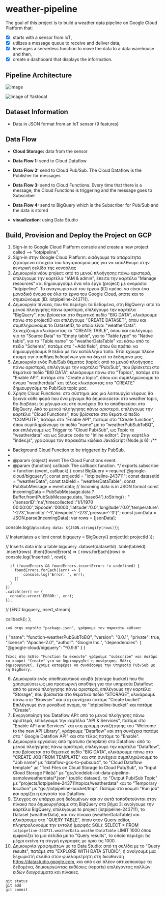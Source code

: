 # weather-pipeline

The goal of this project is to build a weather data pipeline on Google Cloud Platform that:
- [x] starts with a sensor from IoT, 
- [x] utilizes a message queue to receive and deliver data, 
- [x] leverages a serverless function to move the data to a data warehouse and then, 
- [x] create a dashboard that displays the information. 

## Pipeline Architecture ##

![image](https://github.com/ioantsep/weather-pipeline/pipeline.png)

![Image of Yaktocat](https://octodex.github.com/images/pipeline.png)

## Dataset Information ##
- Data in JSON format from an IoT sensor (9 features)

## **Data Flow** ##
- __Cloud Storage:__ data from the sensor

- __Data Flow 1:__ send to Cloud Dataflow

- __Data Flow 2:__ send to Cloud Pub/Sub. The Cloud Dataflow is the Publisher for messages 

- __Data Flow 3:__ send to Cloud Functions. Every time that there is a message, the Cloud Functions is triggering and the message goes to Subscriber

- __Data Flow 4:__ send to BigQuery which is the  Subscriber for Pub/Sub and the data is stored

- __visualization__: using Data Studio



## **Build, Provision and Deploy the Project on GCP** ##
1. Sign-in to Google Cloud Platform console and create a new project called --> "iotpipeline".
1. Sign-in στην Google Cloud Platform: εισάγουμε τα απαραίτητα ζητούμενα στοιχεία του λογαριασμού μας για να εισέλθουμε στην κεντρική σελίδα της κονσόλας 
2. Δημιουργία νέου project: από το μενού πλοήγησης πάνω αριστερά, επιλέγουμε την καρτέλα "IAM & admin", έπειτα την καρτέλα "Manage resources" και δημιουργούμε ένα νέο έργο (project) με ονομασία "iotpipeline". Το αναγνωριστικό του έργου (ID) πρέπει να είναι ένα μοναδικό όνομα σε όλα τα έργα του Google Cloud, οπότε και το σημειώνουμε (ID: iotpipeline-243711).
3. Δημιουργία πίνακα, που θα περιέχει τα δεδομένα, στη BigQuery: από το μενού πλοήγησης πάνω αριστερά, επιλέγουμε την καρτέλα "BigQuery", που βρίσκεται στο θεματικό πεδίο "BIG DATA", κλικάρουμε πάνω στο projectID και επιλέγουμε "CREATE DATASET", όπου και συμπληρώνουμε το DatasetID, το οποίο είναι "weatherData". Συνεχίζουμε κλικάροντας το "CREATE TABLE", όπου και επιλέγουμε για το "Source Data" το "Empty table", για το "Table type" το "Native table", για το "Table name" το "weatherDataTable" και κάτω από το πεδίο "Schema", πατάμε στο "+Add field", όπου θα πρέπει να δημιουργήσουμε 9 πεδία με τον κατάλληλο τύπο. Έτσι έχουμε πλέον έτοιμη την αποθήκη δεδομένων για να δεχτεί τα δεδομένα μας.
4. Δημιουργία ενός Pub/Sub θέματος (topic): από το μενού πλοήγησης πάνω αριστερά, επιλέγουμε την καρτέλα "Pub/Sub", που βρίσκεται στο θεματικό πεδίο "BIG DATA", κλικάρουμε πάνω στο "Topics", πατάμε στο "Enable API", πατάμε στο "Create a topic", όπου και συμπληρώνουμε το όνομα "weatherdata" και τέλος κλικάροντας στο "CREATE" δημιουργούμε το Pub/Sub topic μας. 
5. Χρήση Cloud Functions: στο σύστημα μας μια λειτουργία νέφους θα ξεκινά κάθε φορά που ένα μήνυμα θα δημοσιεύεται στο weather topic, θα διαβάσει το μήνυμα και στη συνέχεια θα το αποθηκεύσει στο BigQuery. Από το μενού πλοήγησης πάνω αριστερά, επιλέγουμε την καρτέλα "Cloud Functions", που βρίσκεται στο θεματικό πεδίο "COMPUTE", πατάμε στο "Enable API", πατάμε στο "Create function", όπου συμπληρώνουμε τo πεδίo "name" με το "weatherPubSubToBQ", και επιλέγουμε ως Trigger το "Cloud Pub/Sub", ως Topic το "weatherdata" και ως Source code το "Inline editor". Στην καρτέλα "index.js", γράφουμε τον παρακάτω κώδικα JavaScript (Node.js 6): 
/**
 * Background Cloud Function to be triggered by PubSub.
 *
 * @param {object} event The Cloud Functions event.
 * @param {function} callback The callback function.
 */
exports.subscribe = function (event, callback) {
  const BigQuery = require('@google-cloud/bigquery');
  const projectId = "iotpipeline-243711"; 
  const datasetId = "weatherData"; 
  const tableId = "weatherDataTable"; 
  const PubSubMessage = event.data;
  // Incoming data is in JSON format
  const incomingData = PubSubMessage.data ? Buffer.from(PubSubMessage.data, 'base64').toString() : "{'sensorID':'na','timecollected':'1/1/1970 00:00:00','zipcode':'00000','latitude':'0.0','longitude':'0.0','temperature':'-273','humidity':'-1','dewpoint':'-273','pressure':'0'}";
  const jsonData = JSON.parse(incomingData);
  var rows = [jsonData];

  console.log(`Uploading data: ${JSON.stringify(rows)}`);

  // Instantiates a client
  const bigquery = BigQuery({
    projectId: projectId
  });

  // Inserts data into a table
  bigquery
    .dataset(datasetId)
    .table(tableId)
    .insert(rows)
    .then((foundErrors) => {
      rows.forEach((row) => console.log('Inserted: ', row));

      if (foundErrors && foundErrors.insertErrors != undefined) {
        foundErrors.forEach((err) => {
            console.log('Error: ', err);
        })
      }
    })
    .catch((err) => {
      console.error('ERROR:', err);
    });
  // [END bigquery_insert_stream]


  callback();
}; 

	ενώ στην καρτέλα "package.json", γράφουμε τον παρακάτω κώδικα:

{
  "name": "function-weatherPubSubToBQ",
  "version": "0.0.1",
  "private": true,
  "license": "Apache-2.0",
  "author": "Google Inc.",
  "dependencies": {
    "@google-cloud/bigquery": "^0.9.6"
  }
}

	Τέλος στο πεδίο "Function to execute" γράφουμε "subscribe" και πατάμε το κουμπί "Create" για να δημιουργηθεί η συνάρτηση. Μόλις δημιουργηθεί, έχουμε καταφέρει να συνδέσουμε την υπηρεσία Pub/Sub με τη BigQuery.
	
6. Δημιουργία ενός αποθηκευτικού κουβά (storage bucket) που θα χρησιμεύσει ως μια προσωρινή αποθήκη για την υπηρεσία Dataflow: από το μενού πλοήγησης πάνω αριστερά, επιλέγουμε την καρτέλα "Storage", που βρίσκεται στο θεματικό πεδίο "STORAGE", κλικάρουμε πάνω στο "Browser" και στη συνέχεια πατάμε "Create bucket". Επιλέγουμε ένα μοναδικό όνομα, το "iotpipeline-bucket" και πατάμε "Create".
7. Ενεργοποίηση του Dataflow API: από το μενού πλοήγησης πάνω αριστερά, επιλέγουμε την καρτέλα "API & Services", πατάμε στο "Enable API and Services" και στη γραμμή αναζήτησης του "Welcome to the new API Library", γράφουμε "Dataflow" και στη συνέχεια πατάμε στο " Google Dataflow API" και στο τέλος πατάμε το "Enable".
8. Δημιουργία εργασίας από πρότυπο (template) στο Dataflow: από το μενού πλοήγησης πάνω αριστερά, επιλέγουμε την καρτέλα "Dataflow", που βρίσκεται στο θεματικό πεδίο "BIG DATA", κλικάρουμε πάνω στο "CREATE JOB FROM TEMPLATE" και στη συνέχεια συμπληρώνουμε το "Job name" με "dataflow-gcs-to-pubsub4", το "Cloud Dataflow template" με "Text Files on Cloud Storage to Cloud Pub/Sub", το "Input Cloud Storage File(s)" με "gs://codelab-iot-data-pipeline-sampleweatherdata/*.json" (public dataset), το "Output Pub/Sub Topic" με "projects/iotpipeline-243711/topics/weatherdata" και το "Temporary location" με "gs://iotpipeline-bucket/tmp". Πατάμε στο κουμπί "Run job" και αρχίζει η εργασία του Dataflow.
9. Έλεγχος αν υπάρχει ροή δεδομένων και αν αυτά τοποθετούνται στον πίνακα που δημιουργήσαμε στη BiqQuery στο βήμα 3: ανοίγουμε την καρτέλα BigQuery, επιλέγουμε to project (iotpipeline-243711), το Dataset (weatherData), και τον πίνακα (weatherDataTable) και κλικάρουμε στο "QUERY TABLE", όπου στον Query editor, πληκτρολογούμε την εντολή (μορφής SQL): 			  SELECT * FROM `iotpipeline-243711.weatherData.weatherDataTable` LIMIT 1000										  όπου εμφανίζει το μια σελίδα με το "Query results", το οποίο περιέχει τις μέχρι εκείνη τη στιγμή εγγραφές με όριο τις 1000.
10. Δημιουργία γραφημάτων με το Data Studio: από τη σελίδα με το "Query results", πατάμε στο "EXPLORE WITH DATA STUDIO", ή ανοίγουμε μια ξεχωριστή σελίδα στον φυλλομετρήτη στη διεύθυνση https://datastudio.google.com, και από εκεί πλέον οπτικοποιούμε τα δεδομένα, δημιουργώντας εκθέσεις (reports) επιλέγοντας πολλών ειδών διαγράμματα και πίνακες.



```
git status
git add
git commit
```
